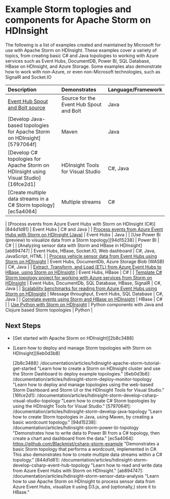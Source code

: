 <properties
 pageTitle="Example Apache Storm topologies on HDInsight | Windows Azure"
 description="A list of example Storm topologies created and tested with Apache Storm on HDInsight including basic C# and Java topologies, and working with Event Hubs."
 services="hdinsight"
 documentationCenter=""
 authors="Blackmist"
 manager="paulettm"
 editor="cgronlun"
	tags="azure-portal"/>

<tags
	ms.service="hdinsight"
	ms.date="12/04/2015"
	wacn.date=""/>

# Example Storm toplogies and components for Apache Storm on HDInsight

The following is a list of examples created and maintained by Microsoft for use with Apache Storm on HDInsight. These examples cover a variety of topics, from creating basic C# and Java topologies to working with Azure services such as Event Hubs, DocumentDB, Power BI, SQL Database, HBase on HDInsight, and Azure Storage. Some examples also demonstrate how to work with non-Azure, or even non-Microsoft technologies, such as SignalR and Socket.IO

| Description                                                                                             | Demonstrates                                         | Language/Framework         |
|:--------------------------------------------------------------------------------------------------------|:-----------------------------------------------------|:---------------------------|
| [Event Hub Spout and Bolt source](https://github.com/apache/storm/tree/master/external/storm-eventhubs) | Source for the Event Hub Spout and Bolt | Java |
| [Develop Java-based topologies for Apache Storm on HDInsight][5797064f]                                 | Maven                                                | Java                       |
| [Develop C# topologies for Apache Storm on HDInsight using Visual Studio][16fce2d1]                     | HDInsight Tools for Visual Studio                    | C#, Java                   |
| [Create multiple data streams in a C# Storm topology][ec5a4064]                                         | Multiple streams                                     | C#                         |
<!-- deleted by customization
| [Determine Twitter trending topics with Storm on HDInsight][3c86c7c8]                                   | Trident                                              | Java, Trident              |
-->
| [Process events from Azure Event Hubs with Storm on HDInsight (C#)][844d1d81]                                | Event Hubs                                           | C# and Java                |
| [Process events from Azure Event Hubs with Storm on HDInsight (Java)](/documentation/articles/hdinsight-storm-develop-java-event-hub-topology) | Event Hubs | Java |
| [Use Power Bi (preview) to visualize data from a Storm topology][94d15238]                              | Power BI                                             | C#                         |
| [Analyzing sensor data with Storm and HBase in HDInsight][ab894747]                                     | Event Hubs, HBase, Socket.IO, Web dashboard          | C#, Java, JavaScript, HTML |
| [Process vehicle sensor data from Event Hubs using Storm on HDInsight][246ee964]                        | Event Hubs, DocumentDb, Azure Storage Blob (WASB)    | C#, Java                   |
| [Extract, Transform, and Load (ETL) from Azure Event Hubs to HBase, using Storm on HDInsight][b4b68194] | Event Hubs, HBase                                    | C#                         |
| [Template C# Storm topology project for working with Azure services from Storm on HDInsight][ce0c02a2]  | Event Hubs, DocumentDb, SQL Database, HBase, SignalR | C#, Java                   |
| [Scalability benchmarks for reading from Azure Event Hubs using Storm on HDInsight][d6c540e3]           | Message throughput, Event Hubs, SQL Database         | C#, Java                   |
| [Correlate events using Storm and HBase on HDInsight](/documentation/articles/hdinsight-storm-correlation-topology) | HBase | C# |
| [Use Python with Storm on HDInsight](/documentation/articles/hdinsight-storm-develop-python-topology) | Python components with Java and Clojure based Storm topologies | Python |

## Next Steps

* [Get started with Apache Storm on HDInsight][2b8c3488]

* [Learn how to deploy and manage Storm topologies with Storm on HDInsight][6eb0d3b8]

  [2b8c3488]: <!-- deleted by customization hdinsight-apache-storm-tutorial-get-started.md --><!-- keep by customization: begin --> /documentation/articles/hdinsight-apache-storm-tutorial-get-started <!-- keep by customization: end --> "Learn how to create a Storm on HDInsight cluster and use the Storm Dashboard to deploy example topologies."
  [6eb0d3b8]: <!-- deleted by customization hdinsight-storm-deploy-monitor-topology.md --><!-- keep by customization: begin --> /documentation/articles/hdinsight-storm-deploy-monitor-topology <!-- keep by customization: end --> "Learn how to deploy and manage topologies using the web-based Storm Dashboard and Storm UI or the HDInsight Tools for Visual Studio."
  [16fce2d1]: <!-- deleted by customization hdinsight-storm-develop-csharp-visual-studio-topology.md --><!-- keep by customization: begin --> /documentation/articles/hdinsight-storm-develop-csharp-visual-studio-topology <!-- keep by customization: end --> "Learn how to create C# Storm topologies by using the HDInsight Tools for Visual Studio."
  [5797064f]: <!-- deleted by customization hdinsight-storm-develop-java-topology.md --><!-- keep by customization: begin --> /documentation/articles/hdinsight-storm-develop-java-topology <!-- keep by customization: end --> "Learn how to create Storm topologies in Java, using Maven, by creating a basic wordcount topology."
  [94d15238]: <!-- deleted by customization hdinsight-storm-power-bi-topology.md --><!-- keep by customization: begin --> /documentation/articles/hdinsight-storm-power-bi-topology <!-- keep by customization: end --> "Demonstrates how to write data to Power BI from a C# topology, then create a chart and dashboard from the data."
  [ec5a4064]: https://github.com/Blackmist/csharp-storm-example "Demonstrates a basic Storm topology that performs a wordcount, implemented in C#. This also demonstrates how to create multiple data streams within a C# topology."
  [844d1d81]: <!-- deleted by customization hdinsight-storm-develop-csharp-event-hub-topology.md --><!-- keep by customization: begin --> /documentation/articles/hdinsight-storm-develop-csharp-event-hub-topology <!-- keep by customization: end --> "Learn how to read and write data from Azure Event Hubs with Storm on HDInsight."
  [ab894747]: <!-- deleted by customization hdinsight-storm-sensor-data-analysis.md --><!-- keep by customization: begin --> /documentation/articles/hdinsight-storm-sensor-data-analysis <!-- keep by customization: end --> "Learn how to use Apache Storm on HDInsight to process sensor data from Azure Event Hubs, visualize it using D3.js, and (optionally,) store it to HBase."
<!-- deleted by customization
  [3c86c7c8]: hdinsight-storm-twitter-trending.md "Learn how to use Trident to create a Storm topology that determines trending topics (based on hashtags,) on Twitter."
  [246ee964]: hdinsight-storm-iot-eventhub-documentdb.md "Learn how to use a Storm topology to read messages from Azure Event Hubs, read documents from Azure DocumentDB for data referencing and save data to Azure Storage."
-->
<!-- keep by customization: begin -->
  [246ee964]: /documentation/articles/hdinsight-storm-iot-eventhub-documentdb "Learn how to use a Storm topology to read messages from Azure Event Hubs, read documents from Azure DocumentDB for data referencing and save data to Azure Storage."
<!-- keep by customization: end -->
  [d6c540e3]: https://github.com/hdinsight/hdinsight-storm-examples/blob/master/EventCountExample "Several topologies to demonstrate throughput when reading from Azure Event Hubs and storing to SQL Database using Apache Storm on HDInsight."
  [b4b68194]: https://github.com/hdinsight/hdinsight-storm-examples/blob/master/RealTimeETLExample "Learn how to read data from Azure Event Hubs, aggregate & transform the data, then store it to HBase on HDInsight."
  [ce0c02a2]: https://github.com/hdinsight/hdinsight-storm-examples/tree/master/templates/HDInsightStormExamples "This project contains templates for spouts, bolts and topologies to interact with various Azure services like Event Hubs, DocumentDB, and SQL Database."
 